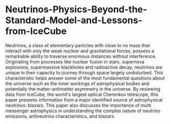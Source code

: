 # Neutrinos-Physics-Beyond-the-Standard-Model-and-Lessons-from-IceCube

Neutrinos, a class of elementary particles with close to no mass that interact with only the weak nuclear and gravitational forces, possess a remarkable ability to traverse enormous distances without interference. Originating from processes like nuclear fusion in stars, supernova explosions, supermassive blackholes and radioactive decay, neutrinos are unique in their capacity to journey through space largely undisturbed. This characteristic helps answer some of the most fundamental questions about the universe such as the inner workings of astrophysical bodies and potentially the matter-antimatter asymmetry in the universe. By reviewing data from IceCube, the world's largest optical Cherenkov telescope, this paper presents information from a major identified source of astrophysical neutrinos: blazars. This paper also discusses the importance of multi messenger astrophysics in understanding the complex nature of neutrino emissions, antineutrino characteristics, and blazars.
